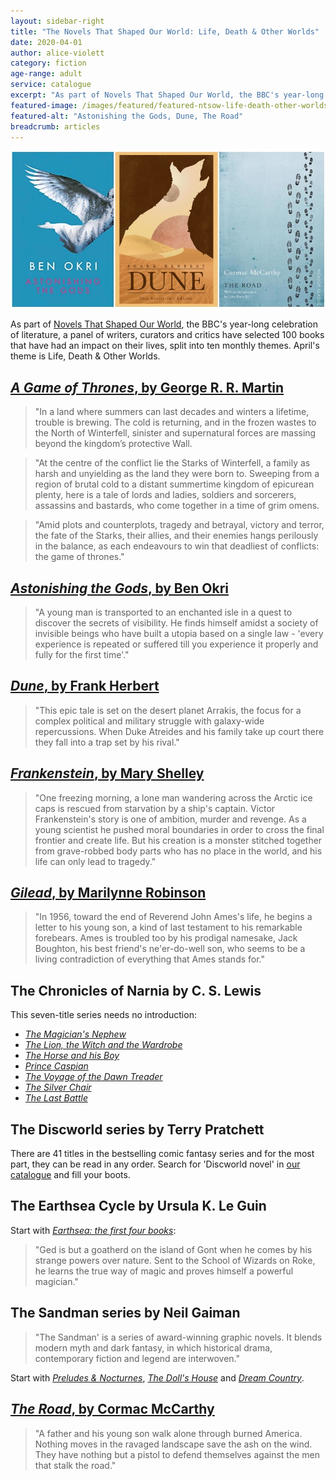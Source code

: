 ```yaml
---
layout: sidebar-right
title: "The Novels That Shaped Our World: Life, Death & Other Worlds"
date: 2020-04-01
author: alice-violett
category: fiction
age-range: adult
service: catalogue
excerpt: "As part of Novels That Shaped Our World, the BBC's year-long celebration of literature, a panel of writers, curators and critics have selected 100 books that have had an impact on their lives, split into ten monthly themes. April's theme is Life, Death & Other Worlds."
featured-image: /images/featured/featured-ntsow-life-death-other-worlds.jpg
featured-alt: "Astonishing the Gods, Dune, The Road"
breadcrumb: articles
---
```


![Astonishing the Gods, Dune, The Road](/images/featured/featured-ntsow-life-death-other-worlds.jpg)

As part of [Novels That Shaped Our World](https://www.bbc.co.uk/programmes/articles/494P41NCbVYHlY319VwGbxp/explore-the-list-of-100-novels-that-shaped-our-world), the BBC's year-long celebration of literature, a panel of writers, curators and critics have selected 100 books that have had an impact on their lives, split into ten monthly themes. April's theme is Life, Death & Other Worlds.

## [<cite>A Game of Thrones</cite>, by George R. R. Martin](https://suffolk.spydus.co.uk/cgi-bin/spydus.exe/ENQ/OPAC/BIBENQ?BRN=2060291)

> "In a land where summers can last decades and winters a lifetime, trouble is brewing. The cold is returning, and in the frozen wastes to the North of Winterfell, sinister and supernatural forces are massing beyond the kingdom’s protective Wall.

> "At the centre of the conflict lie the Starks of Winterfell, a family as harsh and unyielding as the land they were born to. Sweeping from a region of brutal cold to a distant summertime kingdom of epicurean plenty, here is a tale of lords and ladies, soldiers and sorcerers, assassins and bastards, who come together in a time of grim omens.

> "Amid plots and counterplots, tragedy and betrayal, victory and terror, the fate of the Starks, their allies, and their enemies hangs perilously in the balance, as each endeavours to win that deadliest of conflicts: the game of thrones."

## [<cite>Astonishing the Gods</cite>, by Ben Okri](https://suffolk.spydus.co.uk/cgi-bin/spydus.exe/ENQ/OPAC/BIBENQ?BRN=1723380)

> "A young man is transported to an enchanted isle in a quest to discover the secrets of visibility. He finds himself amidst a society of invisible beings who have built a utopia based on a single law - 'every experience is repeated or suffered till you experience it properly and fully for the first time'."

## [<cite>Dune</cite>, by Frank Herbert](https://suffolk.spydus.co.uk/cgi-bin/spydus.exe/ENQ/OPAC/BIBENQ?BRN=1845097)

> "This epic tale is set on the desert planet Arrakis, the focus for a complex political and military struggle with galaxy-wide repercussions. When Duke Atreides and his family take up court there they fall into a trap set by his rival."

## [<cite>Frankenstein</cite>, by Mary Shelley](https://suffolk.spydus.co.uk/cgi-bin/spydus.exe/ENQ/OPAC/BIBENQ?BRN=2550723)

> "One freezing morning, a lone man wandering across the Arctic ice caps is rescued from starvation by a ship's captain. Victor Frankenstein's story is one of ambition, murder and revenge. As a young scientist he pushed moral boundaries in order to cross the final frontier and create life. But his creation is a monster stitched together from grave-robbed body parts who has no place in the world, and his life can only lead to tragedy."

## [<cite>Gilead</cite>, by Marilynne Robinson](https://suffolk.spydus.co.uk/cgi-bin/spydus.exe/ENQ/OPAC/BIBENQ?BRN=352896)

> "In 1956, toward the end of Reverend John Ames's life, he begins a letter to his young son, a kind of last testament to his remarkable forebears. Ames is troubled too by his prodigal namesake, Jack Boughton, his best friend's ne'er-do-well son, who seems to be a living contradiction of everything that Ames stands for."

## The Chronicles of Narnia by C. S. Lewis

This seven-title series needs no introduction:

* [<cite>The Magician's Nephew</cite>](https://suffolk.spydus.co.uk/cgi-bin/spydus.exe/ENQ/OPAC/BIBENQ?BRN=95285)
* [<cite>The Lion, the Witch and the Wardrobe</cite>](https://suffolk.spydus.co.uk/cgi-bin/spydus.exe/ENQ/OPAC/BIBENQ?BRN=95278)
* [<cite>The Horse and his Boy</cite>](https://suffolk.spydus.co.uk/cgi-bin/spydus.exe/ENQ/OPAC/BIBENQ?BRN=95254)
* [<cite>Prince Caspian</cite>](https://suffolk.spydus.co.uk/cgi-bin/spydus.exe/ENQ/OPAC/BIBENQ?BRN=95272)
* [<cite>The Voyage of the Dawn Treader</cite>](https://suffolk.spydus.co.uk/cgi-bin/spydus.exe/ENQ/OPAC/BIBENQ?BRN=95265)
* [<cite>The Silver Chair</cite>](https://suffolk.spydus.co.uk/cgi-bin/spydus.exe/ENQ/OPAC/BIBENQ?BRN=95260)
* [<cite>The Last Battle</cite>](https://suffolk.spydus.co.uk/cgi-bin/spydus.exe/ENQ/OPAC/BIBENQ?BRN=95290)

## The Discworld series by Terry Pratchett

There are 41 titles in the bestselling comic fantasy series and for the most part, they can be read in any order. Search for 'Discworld novel' in [our catalogue](https://suffolk.spydus.co.uk/cgi-bin/spydus.exe/MSGTRN/OPAC/BSEARCH?HOMEPRMS=GENPARAMS) and fill your boots.

## The Earthsea Cycle by Ursula K. Le Guin

Start with [<cite>Earthsea: the first four books</cite>](https://suffolk.spydus.co.uk/cgi-bin/spydus.exe/ENQ/OPAC/BIBENQ?BRN=1502755):

> "Ged is but a goatherd on the island of Gont when he comes by his strange powers over nature. Sent to the School of Wizards on Roke, he learns the true way of magic and proves himself a powerful magician."

## The Sandman series by Neil Gaiman

> "The Sandman' is a series of award-winning graphic novels. It blends modern myth and dark fantasy, in which historical drama, contemporary fiction and legend are interwoven."

Start with [<cite>Preludes & Nocturnes</cite>](https://suffolk.spydus.co.uk/cgi-bin/spydus.exe/ENQ/OPAC/BIBENQ?BRN=2479776), [<cite>The Doll's House</cite>](https://suffolk.spydus.co.uk/cgi-bin/spydus.exe/ENQ/OPAC/BIBENQ?BRN=2483073) and [<cite>Dream Country</cite>](https://suffolk.spydus.co.uk/cgi-bin/spydus.exe/ENQ/OPAC/BIBENQ?BRN=2484525).

## [<cite>The Road</cite>, by Cormac McCarthy](https://suffolk.spydus.co.uk/cgi-bin/spydus.exe/ENQ/OPAC/BIBENQ?BRN=2494523)

> "A father and his young son walk alone through burned America. Nothing moves in the ravaged landscape save the ash on the wind. They have nothing but a pistol to defend themselves against the men that stalk the road."

